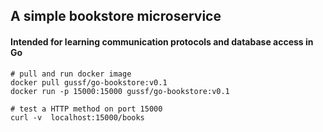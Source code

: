 ## A simple bookstore microservice 
#### Intended for learning communication protocols and database access in Go


``` shell 
# pull and run docker image
docker pull gussf/go-bookstore:v0.1
docker run -p 15000:15000 gussf/go-bookstore:v0.1

# test a HTTP method on port 15000
curl -v  localhost:15000/books
```

